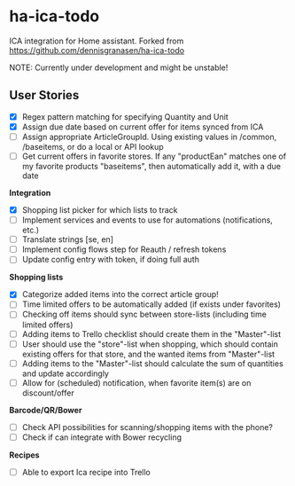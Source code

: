 # ha-ica-todo

ICA integration for Home assistant. 
Forked from https://github.com/dennisgranasen/ha-ica-todo

NOTE: Currently under development and might be unstable!


## User Stories

- [x] Regex pattern matching for specifying Quantity and Unit
- [x] Assign due date based on current offer for items synced from ICA
- [ ] Assign appropriate ArticleGroupId. Using existing values in /common, /baseitems, or do a local or API lookup
- [ ] Get current offers in favorite stores. If any "productEan" matches one of my favorite products "baseitems", then automatically add it, with a due date

**Integration**
- [x] Shopping list picker for which lists to track
- [ ] Implement services and events to use for automations (notifications, etc.)
- [ ] Translate strings [se, en]
- [ ] Implement config flows step for Reauth / refresh tokens
- [ ] Update config entry with token, if doing full auth

**Shopping lists**
- [x] Categorize added items into the correct article group!
- [ ] Time limited offers to be automatically added (if exists under favorites)
- [ ] Checking off items should sync between store-lists (including time limited offers)
- [ ] Adding items to Trello checklist should create them in the "Master"-list
- [ ] User should use the "store"-list when shopping, which should contain existing offers for that store, and the wanted items from "Master"-list
- [ ] Adding items to the "Master"-list should calculate the sum of quantities and update accordingly
- [ ] Allow for (scheduled) notification, when favorite item(s) are on discount/offer

**Barcode/QR/Bower**
- [ ] Check API possibilities for scanning/shopping items with the phone?
- [ ] Check if can integrate with Bower recycling

**Recipes**
- [ ] Able to export Ica recipe into Trello

